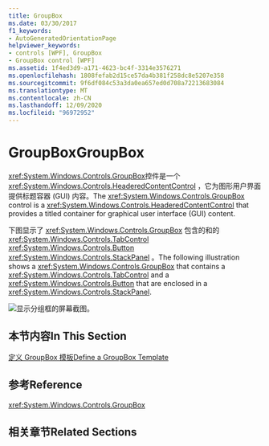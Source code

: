```yaml
---
title: GroupBox
ms.date: 03/30/2017
f1_keywords:
- AutoGeneratedOrientationPage
helpviewer_keywords:
- controls [WPF], GroupBox
- GroupBox control [WPF]
ms.assetid: 1f4ed3d9-a171-4623-bc4f-3314e3576271
ms.openlocfilehash: 1808fefab2d15ce57da4b381f258dc8e5207e358
ms.sourcegitcommit: 9f6df084c53a3da0ea657ed0d708a72213683084
ms.translationtype: MT
ms.contentlocale: zh-CN
ms.lasthandoff: 12/09/2020
ms.locfileid: "96972952"
---
```

# <a name="groupbox"></a><span data-ttu-id="f637d-102">GroupBox</span><span class="sxs-lookup"><span data-stu-id="f637d-102">GroupBox</span></span>
<span data-ttu-id="f637d-103"><xref:System.Windows.Controls.GroupBox>控件是一个 <xref:System.Windows.Controls.HeaderedContentControl> ，它为图形用户界面提供标题容器 (GUI) 内容。</span><span class="sxs-lookup"><span data-stu-id="f637d-103">The <xref:System.Windows.Controls.GroupBox> control is a <xref:System.Windows.Controls.HeaderedContentControl> that provides a titled container for graphical user interface (GUI) content.</span></span>  
  
 <span data-ttu-id="f637d-104">下图显示了 <xref:System.Windows.Controls.GroupBox> 包含的和的 <xref:System.Windows.Controls.TabControl> <xref:System.Windows.Controls.Button> <xref:System.Windows.Controls.StackPanel> 。</span><span class="sxs-lookup"><span data-stu-id="f637d-104">The following illustration shows a <xref:System.Windows.Controls.GroupBox> that contains a <xref:System.Windows.Controls.TabControl> and a <xref:System.Windows.Controls.Button> that are enclosed in a <xref:System.Windows.Controls.StackPanel>.</span></span>  
  
 ![显示分组框的屏幕截图。](./media/groupbox/groupbox-tab-button-stackpanel.jpg)  
  
## <a name="in-this-section"></a><span data-ttu-id="f637d-106">本节内容</span><span class="sxs-lookup"><span data-stu-id="f637d-106">In This Section</span></span>  
 [<span data-ttu-id="f637d-107">定义 GroupBox 模板</span><span class="sxs-lookup"><span data-stu-id="f637d-107">Define a GroupBox Template</span></span>](how-to-define-a-groupbox-template.md)  
  
## <a name="reference"></a><span data-ttu-id="f637d-108">参考</span><span class="sxs-lookup"><span data-stu-id="f637d-108">Reference</span></span>  
 <xref:System.Windows.Controls.GroupBox>  
  
## <a name="related-sections"></a><span data-ttu-id="f637d-109">相关章节</span><span class="sxs-lookup"><span data-stu-id="f637d-109">Related Sections</span></span>
